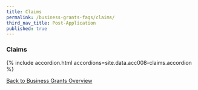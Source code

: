 ```yaml
---
title: Claims
permalink: /business-grants-faqs/claims/
third_nav_title: Post-Application
published: true
---
```


### Claims

{% include accordion.html accordions=site.data.acc008-claims.accordion %}

[Back to Business Grants Overview](/business-grants-portal/)